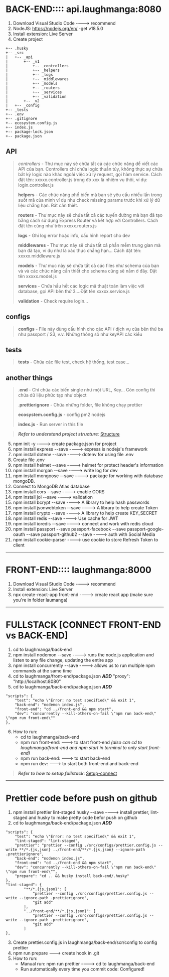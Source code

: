 # **BACK-END:::: api.laughmanga:8080**

1. Download Visual Studio Code              \----> recommend
2. NodeJS: https://nodejs.org/en/ -get v18.5.0
3. Install extension: Live Server
4. Create project
```
+-- .husky
+-- _src
|   +-- _api
|       +-- _v1
|           +-- _controllers
|           +-- _helpers
|           +-- _logs
|           +-- _middlewares
|           +-- _models
|           +-- _routers
|           +-- _services
|           +-- _validation
|       +-- _v2
|   +-- _config
+-- _tests
+-- .env
+-- .gitignore
+-- ecosystem.config.js
+-- index.js
+-- package-lock.json
+-- package.json
```

## **API**
> *controllers* - Thư mục này sẽ chứa tất cả các chức năng dể viết các API của bạn. Controllers chỉ chứa logic thuần túy, không thực sự chứa bất kỳ logic nào khác ngoài việc xử lý request, gọi hàm service. Cách đặt tên: xxxxx.controller.js trong đó xxx là nhiệm vụ thôi, ví dụ: login.controller.js
>
> **helpers** - Các chức năng phổ biến mà bạn sẽ yêu cầu nhiều lần trong suốt mã của mình ví dụ như check missing params trước khi xử lý dữ liệu chẳng hạn. Rất cần thiết. 
>
> **routers** - Thư mục này sẽ chứa tất cả các tuyến đường mà bạn đã tạo bằng cách sử dụng Express Router và kết hợp với Controllers. Cách đặt tên cũng như trên xxxxx.routers.js 
>
> **logs** - Ghi log error hoặc info, cấu hình report cho dev
>
> **middlewares** - Thư mục này sẽ chứa tất cả phần mềm trung gian mà bạn đã tạo, ví dụ như là xác thực chẳng hạn... Cách đặt tên: xxxxx.middleware.js
>
> **models** - Thư mục này sẽ chứa tất cả các files như schema của bạn và và các chức năng cần thiết cho schema cũng sẽ nằm ở đây. Đặt tên xxxxx.model.js
>
> **services** - Chứa hầu hết các logic mã thuật toán làm việc với database, gọi API bên thứ 3....Đặt tên xxxxx.service.js
>
> **validation** - Check require login...

## **configs**
> **configs** - File này dùng cấu hình cho các API / dịch vụ của bên thứ ba như passport / S3, v.v. Những thông số như keyAPI các kiểu

## **tests**
> **tests** - Chứa các file test, check hệ thống, test case...

## **another things**
> .**end** - Chỉ chứa các biến single như một URL, Key... Còn config thì chứa dữ liệu phức tạp như object
>
> .**prettierignore** - Chứa những folder, file không chạy prettier
>
> **ecosystem.config.js** - config pm2 nodejs
>
> **index.js** - Run server in this file


> ***Refer to understand project structure***: [Structure](https://www.coreycleary.me/project-structure-for-an-express-rest-api-when-there-is-no-standard-way?zarsrc=33&utm_source=zalo&utm_medium=zalo&utm_campaign=zalo)
    

5. npm init -y                              \----> create package.json for project
6. npm install express --save               \----> express is nodejs's framework 
7. npm install dotenv --save                \----> dotenv for using file .env
8. Create file .env
9. npm install helmet --save                \----> helmet for protect header's information
10. npm install morgan --save               \----> write log for dev
11. npm install mongoose --save             \----> package for working with database mongoDB.
12. Connect to MongoDB Atlas database       
13. npm install cors --save                 \----> enable CORS
14. npm install joi --save                  \----> validation
15. npm install bcrypt --save               \----> A library to help hash passwords
16. npm install jsonwebtoken --save         \----> A library to help create Token 
17. npm install crypto --save               \----> A library to help create KEY_SECRET
18. npm install redis --save                \----> Use cache for JWT
19. npm install ioredis --save              \----> connect and work with redis cloud
20. npm install passport --save
                passport-facebook --save
                passport-google-oauth --save
                passport-github2  --save              \----> auth with Social Media
21. npm install cookie-parser               \----> use cookie to store Refresh Token to client

***
# **FRONT-END:::: laughmanga:8000**

1. Download Visual Studio Code              \----> recommend
2. Install extension: Live Server
3. npx create-react-app front-end           \----> create react app (make sure you're in folder laumanga)

***
# **FULLSTACK [CONNECT FRONT-END vs BACK-END]**

1. cd to laughmanga/back-end
2. npm install nodemon --save               \----> runs the node.js application and listen to any file change, updating the entire app
3. npm install concurrently --save          \----> allows us to run multiple npm commands at the same time
4. cd to laughmanga/front-end/package.json
    ***ADD***
        "proxy": "http://localhost:8080"
5. cd to laughmanga/back-end/package.json
***ADD***
```
"scripts": {
    "test": "echo \"Error: no test specified\" && exit 1",
    "back-end": "nodemon index.js",
    "front-end": "cd ../front-end && npm start",
    "dev": "concurrently --kill-others-on-fail \"npm run back-end\" \"npm run front-end\""
},
```
6. How to run:
    - cd to laughmanga/back-end
    - npm run front-end: ---> to start front-end *(also can cd to laughmanga/front-end and npm start in terminal to only start front-end)*
    - npm run back-end: ---> to start back-end
    - npm run dev: ---> to start both front-end and back-end

> ***Refer to how to setup fullstack***: [Setup-connect](https://dev.to/pacheco/my-fullstack-setup-node-js-react-js-and-mongodb-2a4k?zarsrc=410&utm_source=zalo&utm_medium=zalo&utm_campaign=zalo)

***
# **Prettier code before push on github**
1. npm install prettier lint-staged husky --save     \----> install prettier, lint-staged and husky to make pretty code befor push on github
2. cd to laughmanga/back-end/package.json
***ADD***
```
"scripts": {
    "test": "echo \"Error: no test specified\" && exit 1",
    "lint-staged": "lint-staged",
    "prettier": "prettier --config ./src/configs/prettier.config.js --write **/*.{js,json} ../front-end/**/*.{js,json} --ignore-path .prettierignore",
    "back-end": "nodemon index.js",
    "front-end": "cd ../front-end && npm start",
    "dev": "concurrently --kill-others-on-fail \"npm run back-end\" \"npm run front-end\"",
    "prepare": "cd .. && husky install back-end/.husky"
},
"lint-staged": {
        "**/*.{js,json}": [
            "prettier --config ./src/configs/prettier.config.js --write --ignore-path .prettierignore",
            "git add"
        ],
        "../front-end/**/*.{js,json}": [
            "prettier --config ./src/configs/prettier.config.js --write --ignore-path .prettierignore",
            "git add"
        ]
},
```
3. Create prettier.config.js in laughmanga/back-end/scr/config to config prettier
4. npm run prepare \---> create hook in .git 
5. How to run:
    - Manual run: npm run prettier                                   \----> cd to laughmanga/back-end
    - Run automatically every time you commit code: Configured!